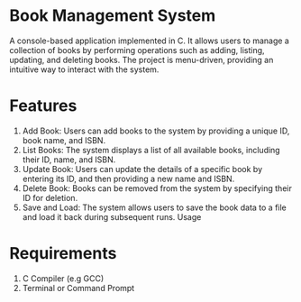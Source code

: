 # Book Management System
A console-based application implemented in C. 
It allows users to manage a collection of books by performing operations such as adding, listing, updating, and deleting books.
The project is menu-driven, providing an intuitive way to interact with the system.

# Features
1. Add Book: Users can add books to the system by providing a unique ID, book name, and ISBN.
2. List Books: The system displays a list of all available books, including their ID, name, and ISBN.
3. Update Book: Users can update the details of a specific book by entering its ID, and then providing a new name and ISBN.
4. Delete Book: Books can be removed from the system by specifying their ID for deletion.
5. Save and Load: The system allows users to save the book data to a file and load it back during subsequent runs.
Usage

# Requirements
1. C Compiler (e.g GCC)
2. Terminal or Command Prompt
